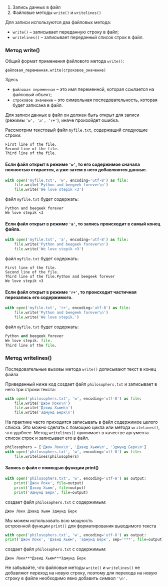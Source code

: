 1. Запись данных в файл
2. Файловые методы `write()` и `writelines()`


Для записи используются два файловых метода:
- `write()` – записывает переданную строку в файл;
- `writelines()` – записывает переданный список строк в файл.

### Метод write()

Общий формат применения файлового метода `write()`:
```
файловая_переменная.writе(строковое_значение)
```
Здесь
- `файловая переменная` – это имя переменной, которая ссылается на файловый объект;
- `строковое значение` – это символьная последовательность, которая будет записана в файл.

Для записи данных в файл он должен быть открыт для записи (режимы `'w', 'а', 'r+'`), иначе произойдет ошибка.

Рассмотрим текcтовый файл `myfile.txt`, содержащий следующие строки:
```Text
First line of the file. 
Second line of the file. 
Third line of the file.
```
#### Если файл открыт в режиме `'w'`, то его содержимое сначала полностью стирается, а уже затем в него добавляются данные.
```python
with open('myfile.txt', 'w', encoding='utf-8') as file: 
	file.write('Python and beegeek forever\n') 
	file.write('We love stepik <3')
```
файл `myfile.txt` будет содержать:
```text
Python and beegeek forever 
We love stepik <3
```
#### Если файл открыт в режиме `'a'`, то запись происходит в самый конец файла.
```python
with open('myfile.txt', 'a', encoding='utf-8') as file: 
	file.write('Python and beegeek forever\n') 
	file.write('We love stepik <3')
```
файл `myfile.txt` будет содержать:
```text
First line of the file. 
Second line of the file. 
Third line of the file.Python and beegeek forever 
We love stepik <3
```
#### Если файл открыт в режиме `'r+'`, то происходит частичная перезапись его содержимого.
```python
with open('myfile.txt', 'r+', encoding='utf-8') as file: 
	file.write('Python and beegeek forever\n') 
	file.write('We love stepik.')
```
файл `myfile.txt` будет содержать:
```python
Python and beegeek forever 
We love stepik. file. 
Third line of the file.
```

### Метод writelines()
Последовательные вызовы метода `write()` дописывают текст в конец файла

Приведенный ниже код создает файл `philosophers.txt` и записывает в него три строки текста:
```python
with open('philosophers.txt', 'w', encoding='utf-8') as file: 
	file.write('Джoн Локк\n') 
	file.write('Дэвид Хьюм\n') 
	file.write('Эдмyнд Берк\n')
```
На практике часто приходится записывать в файл содержимое целого списка. Это можно сделать с помощью цикла или метода `writelines()`, что удобнее. Метод `writelines()` принимает в качестве аргумента список строк и записывает его в файл.

```python
philosophers = ['Джoн Локк\n', 'Дэвид Хьюм\n', 'Эдмyнд Берк\n'] 
with open('philosophers.txt', 'w', encoding='utf-8') as file:
    file.writelines(philosophers)
```
#### Запись в файл с помощью функции print()
```python
with open('philosophers.txt', 'w', encoding='utf-8') as output: 
	print('Джoн Локк', file=output) 
	print('Дэвид Хьюм', file=output) 
	print('Эдмyнд Берк', file=output)
```
создает файл `philosophers.txt` с содержимым:
```Text
Джoн Локк Дэвид Хьюм Эдмyнд Берк
```
Мы можем использовать всю мощность встроенной функции `print()` для форматирования выводимого текста
```python
with open('philosophers.txt', 'w', encoding='utf-8') as output: 
print('Джoн Локк', 'Дэвид Хьюм', 'Эдмyнд Берк', sep='***', file=output)
```
создает файл `philosophers.txt` с содержимым:
```
Джoн Локк***Дэвид Хьюм***Эдмyнд Берк
```
Не забывайте, что файловые методы `write()` и `writelines()` не добавляют переход на новую строку, поэтому для перехода на новую строку в файле необходимо явно добавить символ `'\n'`.





